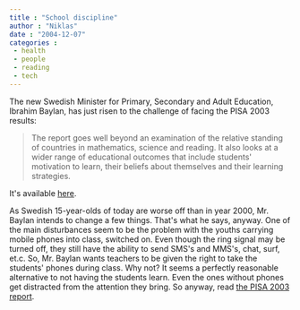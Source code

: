 ```yaml
---
title : "School discipline"
author : "Niklas"
date : "2004-12-07"
categories : 
 - health
 - people
 - reading
 - tech
---
```


The new Swedish Minister for Primary, Secondary and Adult Education, Ibrahim Baylan, has just risen to the challenge of facing the PISA 2003 results:

> The report goes well beyond an examination of the relative standing of countries in mathematics, science and reading. It also looks at a wider range of educational outcomes that include students' motivation to learn, their beliefs about themselves and their learning strategies.

It's available [here](http://www.pisa.oecd.org/document/55/0,2340,en_32252351_32236173_33917303_1_1_1_1,00.html).

As Swedish 15-year-olds of today are worse off than in year 2000, Mr. Baylan intends to change a few things. That's what he says, anyway. One of the main disturbances seem to be the problem with the youths carrying mobile phones into class, switched on. Even though the ring signal may be turned off, they still have the ability to send SMS's and MMS's, chat, surf, et.c. So, Mr. Baylan wants teachers to be given the right to take the students' phones during class. Why not? It seems a perfectly reasonable alternative to not having the students learn. Even the ones without phones get distracted from the attention they bring. So anyway, read [the PISA 2003 report](http://www.pisa.oecd.org/document/55/0,2340,en_32252351_32236173_33917303_1_1_1_1,00.html).
